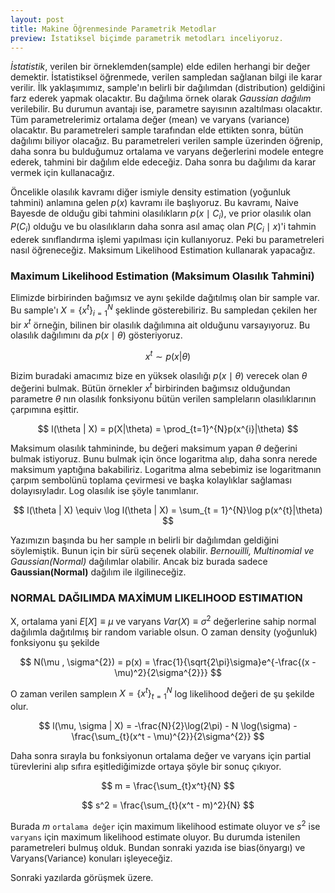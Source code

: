 ```yaml
---
layout: post
title: Makine Öğrenmesinde Parametrik Metodlar  
preview: İstatiksel biçimde parametrik metodları inceliyoruz.
---
```



*İstatistik*, verilen bir örneklemden(sample) elde edilen herhangi bir değer demektir. İstatistiksel öğrenmede, verilen sampledan sağlanan bilgi ile karar verilir. İlk yaklaşımımız, sample'ın belirli bir dağılımdan (distribution) geldiğini farz ederek yapmak olacaktır. Bu dağılıma örnek olarak *Gaussian dağılım* verilebilir. Bu durumun avantajı ise, parametre sayısının azaltılması olacaktır. Tüm parametrelerimiz ortalama değer (mean) ve varyans (variance) olacaktır. Bu parametreleri sample tarafından elde ettikten sonra, bütün dağılımı biliyor olacağız. Bu parametreleri verilen sample üzerinden öğrenip, daha sonra bu bulduğumuz ortalama ve varyans değerlerini modele entegre ederek, tahmini bir dağılım elde edeceğiz. Daha sonra bu dağılımı da karar vermek için kullanacağız. 

Öncelikle olasılık kavramı diğer ismiyle density estimation (yoğunluk tahmini) anlamına gelen $p\left(x\right)$ kavramı ile başlıyoruz. Bu kavramı, Naive Bayesde de olduğu gibi tahmini olasılıkların $p(x \mid C_{i})$, ve prior olasılık olan $P\left(C_{i}\right)$ olduğu ve bu olasılıkların daha sonra asıl amaç olan $P\left(C_{i} \mid x\right)$'i tahmin ederek sınıflandırma işlemi yapılması için kullanıyoruz. Peki bu parametreleri nasıl öğreneceğiz. Maksimum Likelihood Estimation kullanarak yapacağız. 

### Maximum Likelihood Estimation (Maksimum Olasılık Tahmini)

Elimizde birbirinden bağımsız ve aynı şekilde dağıtılmış olan bir sample var. Bu sample'ı $X = \{ x^{t} \}_{i=1}^{N}$ şeklinde gösterebiliriz. Bu sampledan çekilen her bir $x^{t}$ örneğin, bilinen bir olasılık dağılımına ait olduğunu varsayıyoruz. Bu olasılık dağılımını da $p\left(x  \mid \theta \right)$ gösteriyoruz. 

$$
x^{t} \sim p(x|\theta)
$$

Bizim buradaki amacımız bize en yüksek olasılığı $p\left(x \mid \theta \right)$ verecek olan $\theta$ değerini bulmak.  Bütün örnekler $x^{t}$ birbirinden bağımsız olduğundan parametre $\theta$ nın olasılık fonksiyonu bütün verilen sampleların olasılıklarının çarpımına eşittir. 

$$
l(\theta | X) = p(X|\theta) = \prod_{t=1}^{N}p(x^{i}|\theta)
$$

Maksimum olasılık tahmininde, bu değeri maksimum yapan $\theta$ değerini bulmak istiyoruz. Bunu bulmak için önce logaritma alıp, daha sonra nerede maksimum yaptığına bakabiliriz. Logaritma alma sebebimiz ise logaritmanın çarpım sembolünü toplama çevirmesi ve başka kolaylıklar sağlaması dolayısıyladır. Log olasılık ise şöyle tanımlanır. 

$$
l(\theta | X)  \equiv \log l(\theta | X) = \sum_{t = 1}^{N}\log p(x^{t}|\theta)
$$

Yazımızın başında bu her sample ın belirli bir dağılımdan geldiğini söylemiştik. Bunun için bir sürü seçenek olabilir. *Bernouilli, Multinomial ve Gaussian(Normal)* dağılımlar olabilir. Ancak biz burada sadece **Gaussian(Normal)** dağılım ile ilgilineceğiz. 

### NORMAL DAĞILIMDA MAXİMUM LIKELIHOOD ESTIMATION

X, ortalama yani $E[X] \equiv \mu$ ve varyans $Var(X) \equiv \sigma^{2}$ değerlerine sahip normal dağılımla dağıtılmış bir random variable olsun. O zaman density (yoğunluk) fonksiyonu şu şekilde

$$
N(\mu , \sigma^{2}) = p(x) = \frac{1}{\sqrt{2\pi}\sigma}e^{-\frac{(x - \mu)^2}{2\sigma^{2}}}
$$

O zaman verilen sampleın $X = \{ x^t \}_{t=1}^{N}$ log likelihood değeri de şu şekilde olur.


$$
l(\mu, \sigma | X) = -\frac{N}{2}\log(2\pi) - N \log(\sigma)  - \frac{\sum_{t}(x^t - \mu)^{2}}{2\sigma^{2}}
$$

Daha sonra sırayla bu fonksiyonun ortalama değer ve varyans için partial türevlerini alıp sıfıra eşitlediğimizde ortaya şöyle bir sonuç çıkıyor.


$$
m = \frac{\sum_{t}x^t}{N}
$$

$$
s^2 = \frac{\sum_{t}(x^t - m)^2}{N}
$$

Burada $m$ `ortalama değer` için maximum likelihood estimate oluyor ve $s^2$ ise `varyans` için maximum likelihood estimate oluyor. Bu durumda istenilen parametreleri bulmuş olduk. Bundan sonraki yazıda ise bias(önyargı) ve Varyans(Variance) konuları işleyeceğiz.

Sonraki yazılarda görüşmek üzere. 





